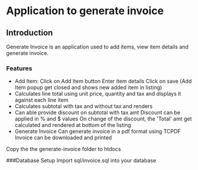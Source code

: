 # Application to generate invoice

## Introduction

Generate Invoice is an application used to add items, view item details and generate invoice.

### Features

* Add Item:
  Click on Add Item button
  Enter item details
  Click on save
  (Add Item popup get closed and shows new added item in listing)
* Calculates line total using unit price, quantity and tax and displays it against each line item
* Calculates subtotal with tax and without tax and renders
* Can able provide discount on subtotal with tax amt
  Discount can be applied in % and $ values
  On change of the discount, the 'Total' amt get calculated and rendered at bottom of the listing
* Generate Invoice
  Can generate invoice in a pdf format using TCPDF
  Invoice can be downloaded and printed


Copy the the generate-invoice folder to htdocs

###Database Setup
Import sql/invoice.sql into your database

